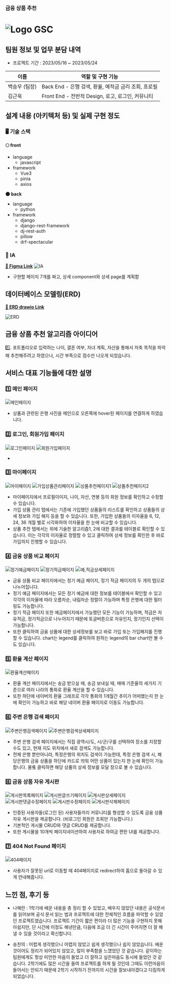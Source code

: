 ### 금융 상품 추천
# <img src="" alt='Logo'/> GSC



## 팀원 정보 및 업무 분담 내역
- 프로젝트 기간 : 2023/05/16 ~ 2023/05/24 

|이름|역할 및 구현 기능|
|---|---|
|백승우 (팀장) |Back End - 은행 검색, 환율, 예적금 금리 조회, 프로필 |
|김근욱|Front End - 전반적 Design, 로고, 로그인, 커뮤니티 |

## 설계 내용 (아키텍처 등) 및 실제 구현 정도
### 🖥 기술 스택
**🌕 front**

- language
    - javascript
- framework
    - Vue3
    - pinia
    - axios

**🌑 back**

- language
    - python
- framework
    - django
    - django-rest-framework
    - dj-rest-auth
    - pillow
    - drf-spectacular

### 🎨 IA
[**🔗 Figma Link**](https://www.figma.com/board/0Jkd377OSxIHJ7f0rfl38Q/IA?node-id=0-1&t=NPPKGBQHAu0I6HZz-0)
<img src="" alt='IA'/>


- 구현할 페이지 7개를 짜고, 상세 component와 상세 page를 계획함 


## 데이터베이스 모델링(ERD)
[**🔗 ERD drawio Link**](https://www.erdcloud.com/d/abGpw9rn3DkoBJF7N)

<img src="" alt='ERD'/>

## 금융 상품 추천 알고리즘 아이디어
1️⃣. 포트폴리오로 입력하는 나이, 결혼 여부, 자녀 계획, 자산을 통해서 저축 목적을 파악해 추천해주려고 하였으나, 시간 부족으로 점수만 나오게 되었습니다.

## 서비스 대표 기능들에 대한 설명

### 1️⃣ 메인 페이지
<img src='' alt='메인페이지'/>

- 상품과 관련된 은행 사진을 메인으로 오른쪽에 hover된 페이지를 연결하게 하였습니다.
### 2️⃣ 로그인, 회원가입 페이지
<img src='' alt='로그인페이지'/>
<img src='' alt='회원가입페이지'/>

- 

### 3️⃣ 마이페이지
<img src='./README_IMG/마이페이지.png' alt='마이페이지'/>
<img src='./README_IMG/가입상품관리페이지.png' alt='가입상품관리페이지'/>
<img src='./README_IMG/상품추천페이지1.png' alt='상품추천페이지1'/>
<img src='./README_IMG/상품추천페이지2.png' alt='상품추천페이지2'/>

- 마이페이지에서 프로필이미지, 나이, 자산, 연봉 등의 회원 정보를 확인하고 수정할 수 있습니다.
- 가입 상품 관리 탭에서는 기존에 가입했던 상품들의 리스트를 확인하고 상품들의 상세 정보와 가입 해지 등을 할 수 있습니다. 또한, 가입한 상품들의 이자율을 6, 12, 24, 36 개월 별로 시각화하여 이자율을 한 눈에 비교할 수 있습니다.
- 상품 추천 탭에서는 위에 기술한 알고리즘1, 2에 대한 결과를 테이블로 확인할 수 있습니다. 이는 각각의 이자율로 정렬할 수 있고 클릭하여 상세 정보를 확인한 후 바로 가입까지 진행할 수 있습니다. 

### 4️⃣ 금융 상품 비교 페이지
<img src='./README_IMG/정기예금페이지.png' alt='정기예금페이지'/>
<img src='./README_IMG/정기적금페이지.png' alt='정기적금페이지'/>
<img src='./README_IMG/예,적금상세페이지.png' alt='예,적금상세페이지'/>

- 금융 상품 비교 페이지에서는 정기 예금 페이지, 정기 적금 페이지의 두 개의 탭으로 나누어집니다.
- 정기 예금 페이지에서는 모든 정기 예금에 대한 정보를 테이블에서 확인할 수 있고 각각의 이자율에 따라 오름차순, 내림차순 정렬이 가능하며 특정 은행에 대한 필터링도 가능합니다.
- 정기 적금 페이지 또한 예금페이지에서 가능했던 모든 기능이 가능하며, 적금은 자유적금, 정기적금으로 나누어지기 때문에 토글버튼으로 자유인지, 정기인지 선택이 가능합니다.
- 또한 클릭하여 금융 상품에 대한 상세정보를 보고 바로 가입 또는 가입해지를 진행할 수 있습니다. chart는 legend를 클릭하여 원하는 legend의 bar chart만 볼 수도 있습니다.

### 5️⃣ 환율 계산 페이지
<img src='./README_IMG/환율계산페이지.png' alt='환율계산페이지'/>

- 환율 계산 페이지에서는 송금 받으실 때, 송금 보내실 때, 매매 기준율의 세가지 기준으로 여러 나라의 통화로 환율 계산을 할 수 있습니다.
- 또한 하단에 네이버의 환율 그래프로 각각 통화의 1개월간 추이가 어떠했는지 한 눈에 확인이 가능하고 바로 해당 네이버 환율 페이지로 이동도 가능합니다.

### 6️⃣ 주변 은행 검색 페이지
<img src='./README_IMG/주변은행검색페이지.png' alt='주변은행검색페이지'/>
<img src='./README_IMG/주변은행검색상세페이지.png' alt='주변은행검색상세페이지'/>

- 주변 은행 검색 페이지에서는 직접 광역시/도, 시/군/구를 선택하여 장소를 지정할 수도 있고, 현재 지도 위치에서 새로 검색도 가능합니다.
- 전체 은행 뿐만아니라, 특정은행의 위치도 검색이 가능한데, 특정 은행 검색 시, 해당은행의 금융 상품을 하단에 카드로 띄워 어떤 상품이 있는지 한 눈에 확인이 가능합니다. 물롴 클릭하면 해당 상품의 상세 정보를 모달 창으로 볼 수 있습니다.

### 6️⃣ 금융 상품 자유 게시판
<img src='./README_IMG/게시판목록페이지.png' alt='게시판목록페이지'/>
<img src='./README_IMG/게시판글쓰기페이지.png' alt='게시판글쓰기페이지'/>
<img src='./README_IMG/게시판상세페이지.png' alt='게시판상세페이지'/>
<img src='./README_IMG/게시판댓글수정페이지.png' alt='게시판댓글수정페이지'/>
<img src='./README_IMG/게시판수정페이지.png' alt='게시판수정페이지'/>
<img src='./README_IMG/게시판삭제페이지.png' alt='게시판삭제페이지'/>

- 인증된 사용자들(로그인 된) 사용자들끼리 커뮤니티를 형성할 수 있도록 금융 상품 자유 게시판을 제공합니다. (비로그인 회원은 조회만 가능합니다.)
- 기본적인 게시물 CRUD와 댓글 CRUD를 제공합니다.
- 또한 게시물을 10개씩 페이지네이션하여 사용자로 하여금 편한 UI를 제공합니다.

### 7️⃣ 404 Not Found 페이지
<img src='./README_IMG/404페이지.png' alt='404페이지'/>

- 사용자가 잘못된 url로 이동할 때 404페이지로 redirect하여 홈으로 돌아갈 수 있게 안내해줍니다.


## 느낀 점, 후기 등

* 나해란 : 1학기에 배운 내용을 총 정리 할 수 있었고, 배우지 않았던 내용은 공식문서를 읽어보며 공식 문서 읽는 법과 프로젝트에 대한 전체적인 흐름을 파악할 수 있었던 프로젝트였습니다. 프로젝트 기간이 짧은 편이라 더 많은 기능을 구현하지 못해 아쉽지만, 단 시간에 이정도 해낸만큼, 다음에 조금 더 긴 시간이 주어지면 더 잘 해낼 수 있을 것이라고 확신합니다.

* 송찬의 : 어렵게 생각했으니 어렵지 않았고 쉽게 생각했으나 쉽지 않았습니다.
  배운것이어도 정리가 되어있지 않았고, 많이 부족함을 느꼈었던 것 같습니다. 
  같이하는 팀원에게도 항상 미안한 마음이 들었고 더 잘하고 싶은마음도 동시에 들었던 것 같습니다. 
  2학기에도 많은 시간을 들여 프로젝트를 하게 될 것인데 그때도 이런마음이 들어서는 안되기 때문에
  2학기 시작하기 전까지의 시간을 잘보내야겠다고 다짐하게 되었습니다.
